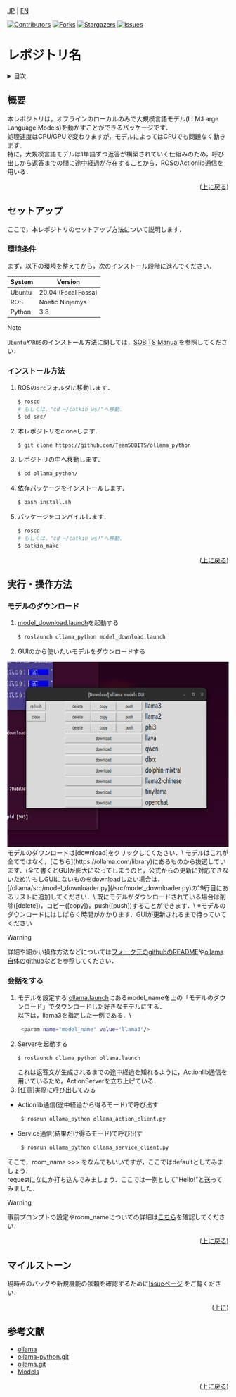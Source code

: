 <a name="readme-top"></a>

[JP](README.md) | [EN](README_EN.md)

[![Contributors][contributors-shield]][contributors-url]
[![Forks][forks-shield]][forks-url]
[![Stargazers][stars-shield]][stars-url]
[![Issues][issues-shield]][issues-url]
<!-- [![MIT License][license-shield]][license-url] -->

# レポジトリ名

<!-- 目次 -->
<details>
  <summary>目次</summary>
  <ol>
    <li>
      <a href="#概要">概要</a>
    </li>
    <li>
      <a href="#環境構築">環境構築</a>
      <ul>
        <li><a href="#環境条件">環境条件</a></li>
        <li><a href="#インストール方法">インストール方法</a></li>
      </ul>
    </li>
    <li><a href="#実行・操作方法">実行・操作方法</a></li>
    <li><a href="#マイルストーン">マイルストーン</a></li>
    <!-- <li><a href="#contributing">Contributing</a></li> -->
    <!-- <li><a href="#license">License</a></li> -->
    <li><a href="#参考文献">参考文献</a></li>
  </ol>
</details>



<!-- レポジトリの概要 -->
## 概要

<!-- [![Product Name Screen Shot][product-screenshot]](https://example.com) -->

本レポジトリは，オフラインのローカルのみで大規模言語モデル(LLM:Large Language Models)を動かすことができるパッケージです．\
処理速度はCPU/GPUで変わりますが，モデルによってはCPUでも問題なく動きます．\
特に，大規模言語モデルは1単語ずつ返答が構築されていく仕組みのため，呼び出しから返答までの間に途中経過が存在することから，ROSのActionlib通信を用いる．

<p align="right">(<a href="#readme-top">上に戻る</a>)</p>



<!-- セットアップ -->
## セットアップ

ここで，本レポジトリのセットアップ方法について説明します．

### 環境条件

まず，以下の環境を整えてから，次のインストール段階に進んでください．

| System  | Version |
| ------------- | ------------- |
| Ubuntu | 20.04 (Focal Fossa) |
| ROS | Noetic Ninjemys |
| Python | 3.8 |

> [!NOTE]
> `Ubuntu`や`ROS`のインストール方法に関しては，[SOBITS Manual](https://github.com/TeamSOBITS/sobits_manual#%E9%96%8B%E7%99%BA%E7%92%B0%E5%A2%83%E3%81%AB%E3%81%A4%E3%81%84%E3%81%A6)を参照してください．


### インストール方法

1. ROSの`src`フォルダに移動します．
   ```sh
   $ roscd
   # もしくは，"cd ~/catkin_ws/"へ移動．
   $ cd src/
   ```
2. 本レポジトリをcloneします．
   ```sh
   $ git clone https://github.com/TeamSOBITS/ollama_python
   ```
3. レポジトリの中へ移動します．
   ```sh
   $ cd ollama_python/
   ```
4. 依存パッケージをインストールします．
   ```sh
   $ bash install.sh
   ```
5. パッケージをコンパイルします．
   ```sh
   $ roscd
   # もしくは，"cd ~/catkin_ws/"へ移動．
   $ catkin_make
   ```

<p align="right">(<a href="#readme-top">上に戻る</a>)</p>


<!-- 実行・操作方法 -->
## 実行・操作方法

<!-- デモの実行方法やスクリーンショットがあるとわかりやすくなるでしょう -->

### モデルのダウンロード

1. [model_download.launch](/launch/model_download.launch)を起動する
   ```sh
   $ roslaunch ollama_python model_download.launch
   ```
2. GUIのから使いたいモデルをダウンロードする
  <div align="center">
    <img src="img/download_demo.png" height="420">
  </div>
  モデルのダウンロードは[download]をクリックしてください．\
  モデルはこれが全てではなく，[こちら](https://ollama.com/library)にあるものから抜選しています．(全て書くとGUIが膨大になってしまうのと，公式からの更新に対応できないため)\
  もしGUIにないものをdownloadしたい場合は，[/ollama/src/model_downloader.py](/src/model_downloader.py)の19行目にあるリストに追加してください．\
  既にモデルがダウンロードされている場合は削除([delete])，コピー([copy])，push([push])することができます．\
  ※モデルのダウンロードにはしばらく時間がかかります．GUIが更新されるまで待っていてください

> [!WARNING]
> 詳細や細かい操作方法などについては[フォーク元のgithubのREADME](https://github.com/ollama/ollama-python)や[ollama自体のgithub](https://github.com/ollama/ollama)などを参照してください．


### 会話をする
1. モデルを設定する
  [ollama.launch](/launch/ollama.launch)にあるmodel_nameを上の「モデルのダウンロード」でダウンロードした好きなモデルにする．\
  以下は，llama3を指定した一例である．\
   ```sh
    <param name="model_name" value="llama3"/>
   ```
2. Serverを起動する
   ```sh
   $ roslaunch ollama_python ollama.launch
   ```
   これは返答文が生成されるまでの途中経過を知れるように，Actionlib通信を用いているため，ActionServerを立ち上げている．
3. [任意]実際に呼び出してみる
  - Actionlib通信(途中経過から得るモード)で呼び出す
    ```sh
     $ rosrun ollama_python ollama_action_client.py
    ```
  - Service通信(結果だけ得るモード)で呼び出す
    ```sh
     $ rosrun ollama_python ollama_service_client.py
    ```
  そこで，room_name >>> をなんでもいいですが，ここではdefaultとしてみましょう．\
  requestになにか打ち込んでみましょう．ここでは一例として"Hello!"と送ってみました．
  <!-- <div align="center">
    <img src="img/download_demo.png" height="420">
  </div> -->


> [!WARNING]
> 事前プロンプトの設定やroom_nameについての詳細は[こちら](/README_DETAILS.md)を確認してください．


<p align="right">(<a href="#readme-top">上に戻る</a>)</p>



<!-- マイルストーン -->
## マイルストーン

<!-- - [x] 目標 1
- [ ] 目標 2
- [ ] 目標 3
    - [ ] サブ目標 -->

現時点のバッグや新規機能の依頼を確認するために[Issueページ](https://github.com/github_username/repo_name/issues) をご覧ください．

<p align="right">(<a href="#readme-top">上に</a>)</p>



<!-- 変更履歴 -->
<!-- ## 変更履歴

- 2.0: 代表的なタイトル
  - 詳細 1
  - 詳細 2
  - 詳細 3
- 1.1: 代表的なタイトル
  - 詳細 1
  - 詳細 2
  - 詳細 3
- 1.0: 代表的なタイトル
  - 詳細 1
  - 詳細 2
  - 詳細 3 -->

<!-- CONTRIBUTING -->
<!-- ## Contributing

Contributions are what make the open source community such an amazing place to learn, inspire, and create. Any contributions you make are **greatly appreciated**.

If you have a suggestion that would make this better, please fork the repo and create a pull request. You can also simply open an issue with the tag "enhancement".
Don't forget to give the project a star! Thanks again!

1. Fork the Project
2. Create your Feature Branch (`git checkout -b feature/AmazingFeature`)
3. Commit your Changes (`git commit -m 'Add some AmazingFeature'`)
4. Push to the Branch (`git push origin feature/AmazingFeature`)
5. Open a Pull Request

<p align="right">(<a href="#readme-top">上に戻る</a>)</p> -->



<!-- LICENSE -->
<!-- ## License

Distributed under the MIT License. See `LICENSE.txt` for more information.

<p align="right">(<a href="#readme-top">上に戻る</a>)</p> -->



<!-- 参考文献 -->
## 参考文献

* [ollama](https://ollama.com/)
* [ollama-python.git](https://github.com/ollama/ollama-python)
* [ollama.git](https://github.com/ollama/ollama)
* [Models](https://ollama.com/library)

<p align="right">(<a href="#readme-top">上に戻る</a>)</p>



<!-- MARKDOWN LINKS & IMAGES -->
<!-- https://www.markdownguide.org/basic-syntax/#reference-style-links -->
[contributors-shield]: https://img.shields.io/github/contributors/TeamSOBITS/ollama_python.svg?style=for-the-badge
[contributors-url]: https://github.com/TeamSOBITS/ollama_python/graphs/contributors
[forks-shield]: https://img.shields.io/github/forks/TeamSOBITS/ollama_python.svg?style=for-the-badge
[forks-url]: https://github.com/TeamSOBITS/ollama_python/network/members
[stars-shield]: https://img.shields.io/github/stars/TeamSOBITS/ollama_python.svg?style=for-the-badge
[stars-url]: https://github.com/TeamSOBITS/ollama_python/stargazers
[issues-shield]: https://img.shields.io/github/issues/TeamSOBITS/ollama_python.svg?style=for-the-badge
[issues-url]: https://github.com/TeamSOBITS/ollama_python/issues
<!-- [license-shield]: https://img.shields.io/github/license/github_username/repo_name.svg?style=for-the-badge
[license-url]: https://github.com/github_username/repo_name/blob/master/LICENSE.txt -->